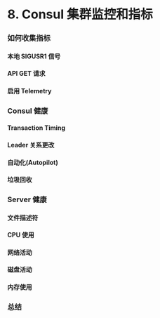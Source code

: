# 8. Consul 集群监控和指标

### 如何收集指标

#### 本地 SIGUSR1 信号

#### API GET 请求

#### 启用 Telemetry

### Consul 健康

#### Transaction Timing

#### Leader 关系更改

#### 自动化\(Autopilot\)

#### 垃圾回收

### Server 健康

#### 文件描述符

#### CPU 使用

#### 网络活动

#### 磁盘活动

#### 内存使用

### 总结

